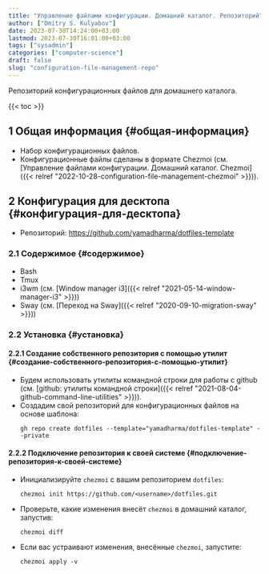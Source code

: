 ```yaml
---
title: "Управление файлами конфигурации. Домашний каталог. Репозиторий"
author: ["Dmitry S. Kulyabov"]
date: 2023-07-30T14:24:00+03:00
lastmod: 2023-07-30T16:01:00+03:00
tags: ["sysadmin"]
categories: ["computer-science"]
draft: false
slug: "configuration-file-management-repo"
---
```


Репозиторий конфигурационных файлов для домашнего каталога.

<!--more-->

{{< toc >}}


## <span class="section-num">1</span> Общая информация {#общая-информация}

-   Набор конфигурационных файлов.
-   Конфигурационные файлы сделаны в формате Chezmoi (см. [Управление файлами конфигурации. Домашний каталог. Chezmoi]({{< relref "2022-10-28-configuration-file-management-chezmoi" >}})).


## <span class="section-num">2</span> Конфигурация для десктопа {#конфигурация-для-десктопа}

-   Репозиторий: <https://github.com/yamadharma/dotfiles-template>


### <span class="section-num">2.1</span> Содержимое {#содержимое}

-   Bash
-   Tmux
-   i3wm (см. [Window manager i3]({{< relref "2021-05-14-window-manager-i3" >}}))
-   Sway (см. [Переход на Sway]({{< relref "2020-09-10-migration-sway" >}}))


### <span class="section-num">2.2</span> Установка {#установка}


#### <span class="section-num">2.2.1</span> Создание собственного репозитория с помощью утилит {#создание-собственного-репозитория-с-помощью-утилит}

-   Будем использовать утилиты командной строки для работы с github (см. [github: утилиты командной строки]({{< relref "2021-08-04-github-command-line-utilities" >}})).
-   Создадим свой репозиторий для конфигурационных файлов на основе шаблона:
    ```shell
    gh repo create dotfiles --template="yamadharma/dotfiles-template" --private
    ```


#### <span class="section-num">2.2.2</span> Подключение репозитория к своей системе {#подключение-репозитория-к-своей-системе}

-   Инициализируйте `chezmoi` с вашим репозиторием `dotfiles`:
    ```shell
    chezmoi init https://github.com/<username>/dotfiles.git
    ```
-   Проверьте, какие изменения внесёт `chezmoi` в домашний каталог, запустив:
    ```shell
    chezmoi diff
    ```
-   Если вас устраивают изменения, внесённые `chezmoi`, запустите:
    ```shell
    chezmoi apply -v
    ```

